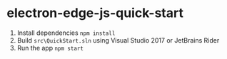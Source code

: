# electron-edge-js-quick-start

1. Install dependencies `npm install`
2. Build `src\QuickStart.sln` using Visual Studio 2017 or JetBrains Rider
3. Run the app `npm start`